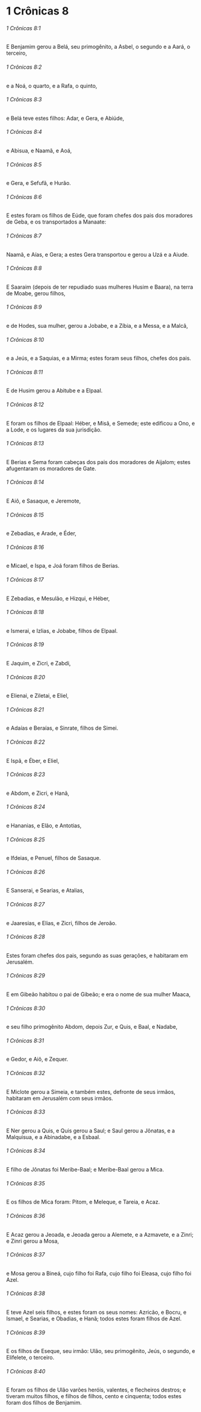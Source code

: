# 1 Crônicas 8

###### 1 Crônicas 8:1

E Benjamim gerou a Belá, seu primogênito, a Asbel, o segundo e a Aará, o terceiro,

###### 1 Crônicas 8:2

e a Noá, o quarto, e a Rafa, o quinto,

###### 1 Crônicas 8:3

e Belá teve estes filhos: Adar, e Gera, e Abiúde,

###### 1 Crônicas 8:4

e Abisua, e Naamã, e Aoá,

###### 1 Crônicas 8:5

e Gera, e Sefufã, e Hurão.

###### 1 Crônicas 8:6

E estes foram os filhos de Eúde, que foram chefes dos pais dos moradores de Geba, e os transportados a Manaate:

###### 1 Crônicas 8:7

Naamã, e Aías, e Gera; a estes Gera transportou e gerou a Uzá e a Aiude.

###### 1 Crônicas 8:8

E Saaraim (depois de ter repudiado suas mulheres Husim e Baara), na terra de Moabe, gerou filhos,

###### 1 Crônicas 8:9

e de Hodes, sua mulher, gerou a Jobabe, e a Zíbia, e a Messa, e a Malcã,

###### 1 Crônicas 8:10

e a Jeús, e a Saquias, e a Mirma; estes foram seus filhos, chefes dos pais.

###### 1 Crônicas 8:11

E de Husim gerou a Abitube e a Elpaal.

###### 1 Crônicas 8:12

E foram os filhos de Elpaal: Héber, e Misã, e Semede; este edificou a Ono, e a Lode, e os lugares da sua jurisdição.

###### 1 Crônicas 8:13

E Berias e Sema foram cabeças dos pais dos moradores de Aijalom; estes afugentaram os moradores de Gate.

###### 1 Crônicas 8:14

E Aiô, e Sasaque, e Jeremote,

###### 1 Crônicas 8:15

e Zebadias, e Arade, e Éder,

###### 1 Crônicas 8:16

e Micael, e Ispa, e Joá foram filhos de Berias.

###### 1 Crônicas 8:17

E Zebadias, e Mesulão, e Hizqui, e Héber,

###### 1 Crônicas 8:18

e Ismerai, e Izlias, e Jobabe, filhos de Elpaal.

###### 1 Crônicas 8:19

E Jaquim, e Zicri, e Zabdi,

###### 1 Crônicas 8:20

e Elienai, e Ziletai, e Eliel,

###### 1 Crônicas 8:21

e Adaías e Beraías, e Sinrate, filhos de Simei.

###### 1 Crônicas 8:22

E Ispã, e Éber, e Eliel,

###### 1 Crônicas 8:23

e Abdom, e Zicri, e Hanã,

###### 1 Crônicas 8:24

e Hananias, e Elão, e Antotias,

###### 1 Crônicas 8:25

e Ifdeias, e Penuel, filhos de Sasaque.

###### 1 Crônicas 8:26

E Sanserai, e Searias, e Atalias,

###### 1 Crônicas 8:27

e Jaaresias, e Elias, e Zicri, filhos de Jeroão.

###### 1 Crônicas 8:28

Estes foram chefes dos pais, segundo as suas gerações, e habitaram em Jerusalém.

###### 1 Crônicas 8:29

E em Gibeão habitou o pai de Gibeão; e era o nome de sua mulher Maaca,

###### 1 Crônicas 8:30

e seu filho primogênito Abdom, depois Zur, e Quis, e Baal, e Nadabe,

###### 1 Crônicas 8:31

e Gedor, e Aiô, e Zequer.

###### 1 Crônicas 8:32

E Miclote gerou a Simeia, e também estes, defronte de seus irmãos, habitaram em Jerusalém com seus irmãos.

###### 1 Crônicas 8:33

E Ner gerou a Quis, e Quis gerou a Saul; e Saul gerou a Jônatas, e a Malquisua, e a Abinadabe, e a Esbaal.

###### 1 Crônicas 8:34

E filho de Jônatas foi Meribe-Baal; e Meribe-Baal gerou a Mica.

###### 1 Crônicas 8:35

E os filhos de Mica foram: Pitom, e Meleque, e Tareia, e Acaz.

###### 1 Crônicas 8:36

E Acaz gerou a Jeoada, e Jeoada gerou a Alemete, e a Azmavete, e a Zinri; e Zinri gerou a Mosa,

###### 1 Crônicas 8:37

e Mosa gerou a Bineá, cujo filho foi Rafa, cujo filho foi Eleasa, cujo filho foi Azel.

###### 1 Crônicas 8:38

E teve Azel seis filhos, e estes foram os seus nomes: Azricão, e Bocru, e Ismael, e Searias, e Obadias, e Hanã; todos estes foram filhos de Azel.

###### 1 Crônicas 8:39

E os filhos de Eseque, seu irmão: Ulão, seu primogênito, Jeús, o segundo, e Elifelete, o terceiro.

###### 1 Crônicas 8:40

E foram os filhos de Ulão varões heróis, valentes, e flecheiros destros; e tiveram muitos filhos, e filhos de filhos, cento e cinquenta; todos estes foram dos filhos de Benjamim.

